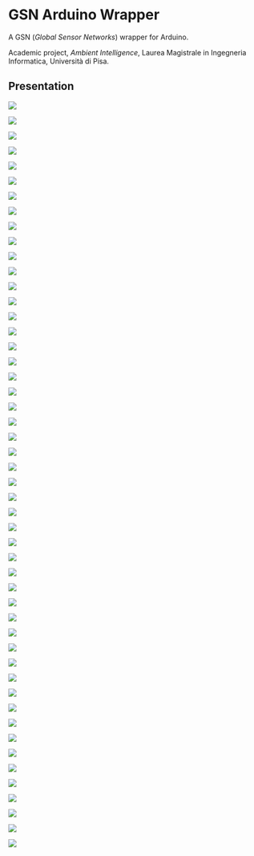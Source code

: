 GSN Arduino Wrapper
===================

A GSN (_Global Sensor Networks_) wrapper for Arduino.

Academic project, _Ambient Intelligence_, Laurea Magistrale in Ingegneria Informatica, Università di Pisa.



Presentation
------------

![](img/presentation-01.jpg)

![](img/presentation-02.jpg)

![](img/presentation-03.jpg)

![](img/presentation-04.jpg)

![](img/presentation-05.jpg)

![](img/presentation-06.jpg)

![](img/presentation-07.jpg)

![](img/presentation-08.jpg)

![](img/presentation-09.jpg)

![](img/presentation-10.jpg)

![](img/presentation-11.jpg)

![](img/presentation-12.jpg)

![](img/presentation-13.jpg)

![](img/presentation-14.jpg)

![](img/presentation-15.jpg)

![](img/presentation-16.jpg)

![](img/presentation-17.jpg)

![](img/presentation-18.jpg)

![](img/presentation-19.jpg)

![](img/presentation-20.jpg)

![](img/presentation-21.jpg)

![](img/presentation-22.jpg)

![](img/presentation-23.jpg)

![](img/presentation-24.jpg)

![](img/presentation-25.jpg)

![](img/presentation-26.jpg)

![](img/presentation-27.jpg)

![](img/presentation-28.jpg)

![](img/presentation-29.jpg)

![](img/presentation-30.jpg)

![](img/presentation-31.jpg)

![](img/presentation-32.jpg)

![](img/presentation-33.jpg)

![](img/presentation-34.jpg)

![](img/presentation-35.jpg)

![](img/presentation-36.jpg)

![](img/presentation-37.jpg)

![](img/presentation-38.jpg)

![](img/presentation-39.jpg)

![](img/presentation-40.jpg)

![](img/presentation-41.jpg)

![](img/presentation-42.jpg)

![](img/presentation-43.jpg)

![](img/presentation-44.jpg)

![](img/presentation-45.jpg)

![](img/presentation-46.jpg)

![](img/presentation-47.jpg)

![](img/presentation-48.jpg)

![](img/presentation-49.jpg)

![](img/presentation-50.jpg)
